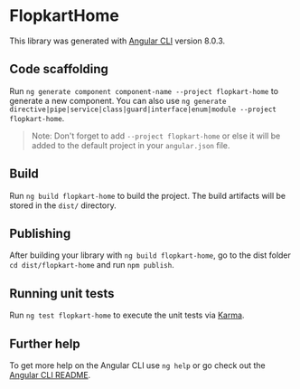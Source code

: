 # FlopkartHome

This library was generated with [Angular CLI](https://github.com/angular/angular-cli) version 8.0.3.

## Code scaffolding

Run `ng generate component component-name --project flopkart-home` to generate a new component. You can also use `ng generate directive|pipe|service|class|guard|interface|enum|module --project flopkart-home`.
> Note: Don't forget to add `--project flopkart-home` or else it will be added to the default project in your `angular.json` file. 

## Build

Run `ng build flopkart-home` to build the project. The build artifacts will be stored in the `dist/` directory.

## Publishing

After building your library with `ng build flopkart-home`, go to the dist folder `cd dist/flopkart-home` and run `npm publish`.

## Running unit tests

Run `ng test flopkart-home` to execute the unit tests via [Karma](https://karma-runner.github.io).

## Further help

To get more help on the Angular CLI use `ng help` or go check out the [Angular CLI README](https://github.com/angular/angular-cli/blob/master/README.md).
